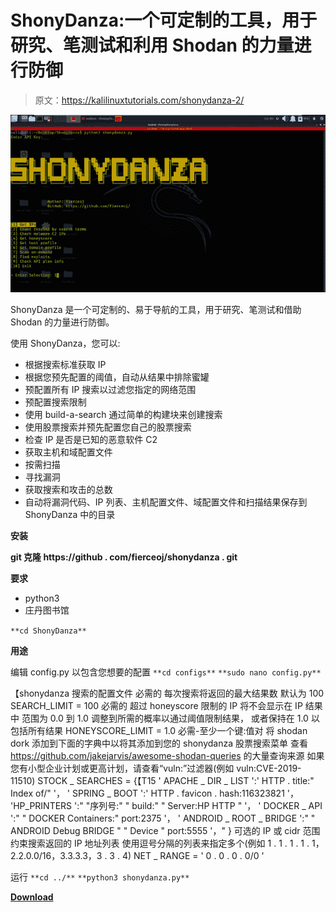 # ShonyDanza:一个可定制的工具，用于研究、笔测试和利用 Shodan 的力量进行防御

> 原文：<https://kalilinuxtutorials.com/shonydanza-2/>

[![](img//5d161beb078986b130bbea3224e2c308.png)](https://blogger.googleusercontent.com/img/a/AVvXsEiTOM8Ljl0IDy5-1XVk2Y-UNUq25pSw0ddISsZjUdOyzgF_2KIgCzrUcHYESmqf6pV9Pg9DERH0TclRp_u8tbjxsVgy2M1cAndaE9bDt7Zo_B4sT5shA2xitbslvip58rth3YEQnJVZs6vh9RG8sRubjgsmPLLXodNmIEn5OGRlxe7ZOvEg0yq6YLUY=s728)

ShonyDanza 是一个可定制的、易于导航的工具，用于研究、笔测试和借助 Shodan 的力量进行防御。

使用 ShonyDanza，您可以:

*   根据搜索标准获取 IP
*   根据您预先配置的阈值，自动从结果中排除蜜罐
*   预配置所有 IP 搜索以过滤您指定的网络范围
*   预配置搜索限制
*   使用 build-a-search 通过简单的构建块来创建搜索
*   使用股票搜索并预先配置您自己的股票搜索
*   检查 IP 是否是已知的恶意软件 C2
*   获取主机和域配置文件
*   按需扫描
*   寻找漏洞
*   获取搜索和攻击的总数
*   自动将漏洞代码、IP 列表、主机配置文件、域配置文件和扫描结果保存到 ShonyDanza 中的目录

**安装**

**git 克隆 https://github . com/fierceoj/shonydanza . git**

**要求**

*   python3
*   庄丹图书馆

`**cd ShonyDanza**`


**用途**

编辑 config.py 以包含您想要的配置
`**cd configs**`
`**sudo nano config.py**`

【shonydanza 搜索的配置文件
必需的
每次搜索将返回的最大结果数
默认为 100
SEARCH_LIMIT = 100
必需的
超过 honeyscore 限制的 IP 将不会显示在 IP 结果中
范围为 0.0 到 1.0
调整到所需的概率以通过阈值限制结果， 或者保持在 1.0 以包括所有结果
HONEYSCORE_LIMIT = 1.0
必需-至少一个键:值对
将 shodan dork 添加到下面的字典中以将其添加到您的 shonydanza 股票搜索菜单
查看 https://github.com/jakejarvis/awesome-shodan-queries 的大量查询来源
如果您有小型企业计划或更高计划，请查看“vuln:”过滤器(例如 vuln:CVE-2019-11510)
STOCK _ SEARCHES = {【T15
' APACHE _ DIR _ LIST ':' HTTP . title:" Index of/" '，
' SPRING _ BOOT ':' HTTP . favicon . hash:116323821 '，
'HP_PRINTERS ':" "序列号:" " build:" " Server:HP HTTP " '，
' DOCKER _ API ':" " DOCKER Containers:" port:2375 '，
' ANDROID _ ROOT _ BRIDGE ':" " ANDROID Debug BRIDGE " " Device " port:5555 '，"
}
可选的
IP 或 cidr 范围约束搜索返回的 IP 地址列表
使用逗号分隔的列表来指定多个(例如 1 . 1 . 1 . 1 . 1，2.2.0.0/16，3.3.3.3，3 . 3 . 4)
NET _ RANGE = ' 0 . 0 . 0 . 0/0 '

运行
`**cd ../**`
`**python3 shonydanza.py**`

[**Download**](https://github.com/fierceoj/ShonyDanza)